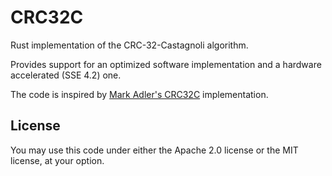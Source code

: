 # CRC32C

Rust implementation of the CRC-32-Castagnoli algorithm.

Provides support for an optimized software implementation and a hardware accelerated (SSE 4.2) one.

The code is inspired by [Mark Adler's CRC32C](https://stackoverflow.com/questions/17645167/) implementation.

## License
You may use this code under either the Apache 2.0 license or the MIT license, at your option.
